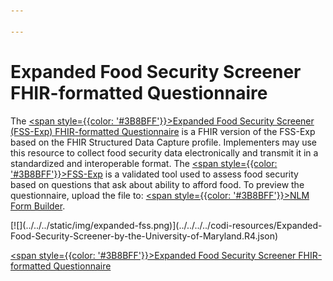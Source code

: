 ```yaml
---

---
```


# Expanded Food Security Screener FHIR-formatted Questionnaire

The [<span style={{color: '#3B8BFF'}}>Expanded Food Security Screener (FSS-Exp) FHIR-formatted Questionnaire</span>](../../../../codi-resources/Expanded-Food-Security-Screener-by-the-University-of-Maryland.R4.json) is a FHIR version of the FSS-Exp based on the FHIR Structured Data Capture profile. Implementers may use this resource to collect food security data electronically and transmit it in a standardized and interoperable format. The [<span style={{color: '#3B8BFF'}}>FSS-Exp</span>](https://nfsc.umd.edu/extension/expanded-food-security-screener/) is a validated tool used to assess food security based on questions that ask about ability to afford food. To preview the questionnaire, upload the file to: [<span style={{color: '#3B8BFF'}}>NLM Form Builder</span>](https://formbuilder.nlm.nih.gov).

<div style={{width: '250px'}}>
[![](../../../static/img/expanded-fss.png)](../../../../codi-resources/Expanded-Food-Security-Screener-by-the-University-of-Maryland.R4.json)


[<span style={{color: '#3B8BFF'}}>Expanded Food Security Screener FHIR-formatted Questionnaire</span>](../../../../codi-resources/Expanded-Food-Security-Screener-by-the-University-of-Maryland.R4.json)
</div>
